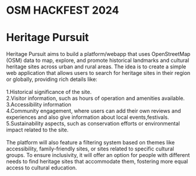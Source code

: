 # OSM HACKFEST 2024
<h1> Heritage Pursuit </h1>

Heritage Pursuit aims to build a platform/webapp that uses OpenStreetMap (OSM) data to map, explore, and promote historical landmarks and cultural heritage sites across urban and rural areas.
The idea is to create a simple web application that allows users to search for heritage sites in their region or globally, providing rich details like:<br><br>
1.Historical significance of the site.<br>
2.Visitor information, such as hours of operation and amenities available.<br>
3.Accessibility information<br>
4.Community engagement, where users can add their own reviews and experiences and also give information about local events,festivals.<br>
5.Sustainability aspects, such as conservation efforts or environmental impact related to the site.<br><br>
The platform will also feature a filtering system based on themes like accessibility, family-friendly sites, or sites related to specific cultural groups.
To ensure inclusivity, it will offer an option for people with different needs to find heritage sites that accommodate them, fostering more equal access to cultural education.


